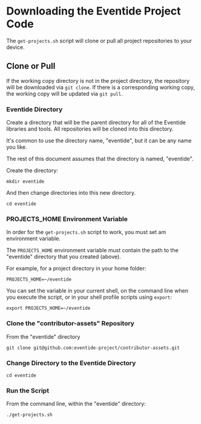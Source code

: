 # Downloading the Eventide Project Code

The `get-projects.sh` script will clone or pull all project repositories to your device.

## Clone or Pull

If the working copy directory is not in the project directory, the repository will be downloaded via `git clone`. If there is a corresponding working copy, the working copy will be updated via `git pull`.

### Eventide Directory

Create a directory that will be the parent directory for all of the Eventide libraries and tools. All repositories will be cloned into this directory.

It's common to use the directory name, "eventide", but it can be any name you like.

The rest of this document assumes that the directory is named, "eventide".

Create the directory:

`mkdir eventide`

And then change directories into this new directory.

`cd eventide`

### PROJECTS_HOME Environment Variable

In order for the `get-projects.sh` script to work, you must set am environment variable.

The `PROJECTS_HOME` environment variable must contain the path to the "eventide" directory that you created (above).

For example, for a project directory in your home folder:

`PROJECTS_HOME=~/eventide`

You can set the variable in your current shell, on the command line when you execute the script, or in your shell profile scripts using `export`:

`export PROJECTS_HOME=~/eventide`

### Clone the "contributor-assets" Repository

From the "eventide" directory

`git clone git@github.com:eventide-project/contributor-assets.git`

### Change Directory to the Eventide Directory

`cd eventide`

### Run the Script

From the command line, within the "eventide" directory:

`./get-projects.sh`
